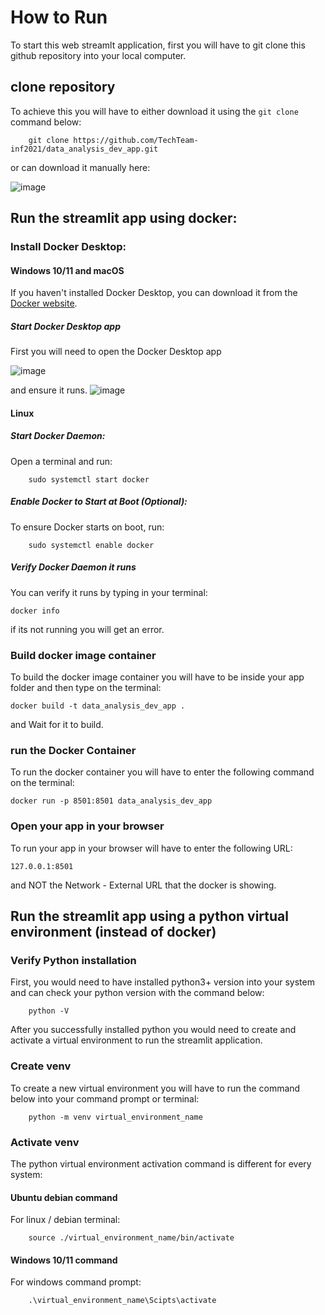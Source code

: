 # How to Run
To start this web streamlt application, first you will have to git clone this github repository into your local computer.

## clone repository
To achieve this you will have to either download it using the `git clone` command below:
```
    git clone https://github.com/TechTeam-inf2021/data_analysis_dev_app.git
```
or can download it manually here:

![image](https://github.com/TechTeam-inf2021/data_analysis_dev_app/assets/166173503/5f746267-8e2d-4b94-9b9c-b142dc71029e)


## Run the streamlit app using docker:
### Install Docker Desktop:
#### Windows 10/11 and macOS
If you haven't installed Docker Desktop, you can download it from the [Docker website](https://docs.docker.com/desktop/install/windows-install/).

##### Start Docker Desktop app
First you will need to open the Docker Desktop app 

![image](https://github.com/inf2021013/data_analysis_dev_app/assets/166173503/58b906f0-57ae-4089-aea8-e46da4316a52)

and ensure it runs. 
![image](https://github.com/inf2021013/data_analysis_dev_app/assets/166173503/4a25d1b6-5a74-43e0-8b3a-18444ed9cd20)

#### Linux
##### Start Docker Daemon:
Open a terminal and run:
```
    sudo systemctl start docker
```
##### Enable Docker to Start at Boot (Optional):

To ensure Docker starts on boot, run:
```
    sudo systemctl enable docker
```
##### Verify Docker Daemon it runs
You can verify it runs by typing in your terminal:
```
docker info
```
if its not running you will get an error.

### Build docker image container
To build the docker image container you will have to be inside your app folder and then type on the terminal:
```
docker build -t data_analysis_dev_app .
```
and Wait for it to build.

### run the Docker Container
To run the docker container you will have to enter the following command on the terminal:
```
docker run -p 8501:8501 data_analysis_dev_app
```

### Open your app in your browser
To run your app in your browser will have to enter the following URL:
```
127.0.0.1:8501
```
and NOT the Network - External URL that the docker is showing.


## Run the streamlit app using a python virtual environment (instead of docker)

### Verify Python installation
First, you would need to have installed python3+ version into your system and can check your python version with the command below:
```
    python -V
```
After you successfully installed python you would need to create and activate a virtual environment to run the streamlit application.

### Create venv
To create a new virtual environment you will have to run the command below into your command prompt or terminal:
```
    python -m venv virtual_environment_name
```
### Activate venv
The python virtual environment activation command is different for every system: 
#### Ubuntu debian command
For linux / debian terminal:
```
    source ./virtual_environment_name/bin/activate
```
#### Windows 10/11 command
For windows command prompt:
```
    .\virtual_environment_name\Scipts\activate
```
